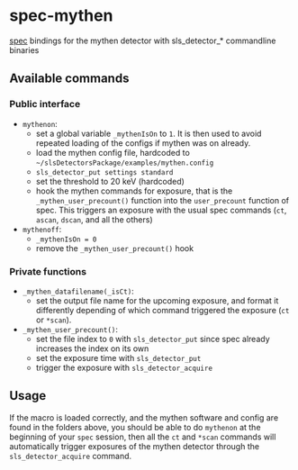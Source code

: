 spec-mythen
===========

[spec](http://www.certif.com/) bindings for the mythen detector with sls_detector_* commandline binaries

Available commands
------------------

### Public interface
* `mythenon`:
    * set a global variable `_mythenIsOn` to `1`. It is then used to avoid
    repeated loading of the configs if mythen was on already.
    * load the mythen config file, hardcoded to `~/slsDetectorsPackage/examples/mythen.config`
    * `sls_detector_put settings standard`
    * set the threshold to 20 keV (hardcoded)
    * hook the mythen commands for exposure, that is the
    `_mythen_user_precount()` function into the `user_precount`
    function of spec. This triggers an exposure with the usual spec commands
    (`ct`, `ascan`, `dscan`, and all the others)
* `mythenoff`:
    * `_mythenIsOn = 0` 
    * remove the `_mythen_user_precount()` hook

### Private functions
* `_mythen_datafilename(_isCt)`:
    * set the output file name for the upcoming exposure, and format it
    differently depending of which command triggered the exposure (`ct` or
    `*scan`).
* `_mythen_user_precount()`:
    * set the file index to `0` with `sls_detector_put` since spec already
    increases the index on its own 
    * set the exposure time with `sls_detector_put`
    * trigger the exposure with `sls_detector_acquire`

Usage
-----

If the macro is loaded correctly, and the mythen software and config are
found in the folders above, you should be able to do `mythenon` at the
beginning of your `spec` session, then all the `ct` and `*scan` commands
will automatically trigger exposures of the mythen detector through the
`sls_detector_acquire` command.

